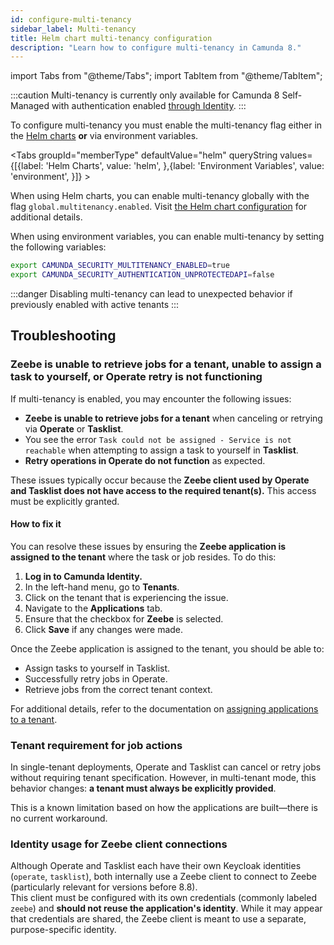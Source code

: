 ```yaml
---
id: configure-multi-tenancy
sidebar_label: Multi-tenancy
title: Helm chart multi-tenancy configuration
description: "Learn how to configure multi-tenancy in Camunda 8."
---
```


import Tabs from "@theme/Tabs";
import TabItem from "@theme/TabItem";

:::caution
Multi-tenancy is currently only available for Camunda 8 Self-Managed with authentication enabled [through Identity](/self-managed/components/management-identity/what-is-identity.md).
:::

To configure multi-tenancy you must enable the multi-tenancy flag either in the [Helm charts](/self-managed/installation-methods/helm/install.md)
**or** via environment variables.

<Tabs groupId="memberType" defaultValue="helm" queryString values={[{label: 'Helm Charts', value: 'helm', },{label: 'Environment Variables', value: 'environment', }]} >
<TabItem value="helm">

When using Helm charts, you can enable multi-tenancy globally with the flag `global.multitenancy.enabled`.
Visit [the Helm chart configuration](https://artifacthub.io/packages/helm/camunda/camunda-platform#global-parameters) for additional details.

</TabItem>
<TabItem value="environment">

When using environment variables, you can enable multi-tenancy by setting the following variables:

```bash
export CAMUNDA_SECURITY_MULTITENANCY_ENABLED=true
export CAMUNDA_SECURITY_AUTHENTICATION_UNPROTECTEDAPI=false
```

</TabItem>
</Tabs>

:::danger
Disabling multi-tenancy can lead to unexpected behavior if previously enabled with active tenants
:::

## Troubleshooting

### Zeebe is unable to retrieve jobs for a tenant, unable to assign a task to yourself, or Operate retry is not functioning

If multi-tenancy is enabled, you may encounter the following issues:

- **Zeebe is unable to retrieve jobs for a tenant** when canceling or retrying via **Operate** or **Tasklist**.
- You see the error `Task could not be assigned - Service is not reachable` when attempting to assign a task to yourself in **Tasklist**.
- **Retry operations in Operate do not function** as expected.

These issues typically occur because the **Zeebe client used by Operate and Tasklist does not have access to the required tenant(s).** This access must be explicitly granted.

#### How to fix it

You can resolve these issues by ensuring the **Zeebe application is assigned to the tenant** where the task or job resides. To do this:

1. **Log in to Camunda Identity.**
2. In the left-hand menu, go to **Tenants**.
3. Click on the tenant that is experiencing the issue.
4. Navigate to the **Applications** tab.
5. Ensure that the checkbox for **Zeebe** is selected.
6. Click **Save** if any changes were made.

Once the Zeebe application is assigned to the tenant, you should be able to:

- Assign tasks to yourself in Tasklist.
- Successfully retry jobs in Operate.
- Retrieve jobs from the correct tenant context.

For additional details, refer to the documentation on [assigning applications to a tenant](/self-managed/components/management-identity/managing-tenants.md#assign-applications-to-a-tenant-1).

### Tenant requirement for job actions

In single-tenant deployments, Operate and Tasklist can cancel or retry jobs without requiring tenant specification. However, in multi-tenant mode, this behavior changes: **a tenant must always be explicitly provided**.

This is a known limitation based on how the applications are built—there is no current workaround.

### Identity usage for Zeebe client connections

Although Operate and Tasklist each have their own Keycloak identities (`operate`, `tasklist`), both internally use a Zeebe client to connect to Zeebe (particularly relevant for versions before 8.8).  
This client must be configured with its own credentials (commonly labeled `zeebe`) and **should not reuse the application's identity**. While it may appear that credentials are shared, the Zeebe client is meant to use a separate, purpose-specific identity.
